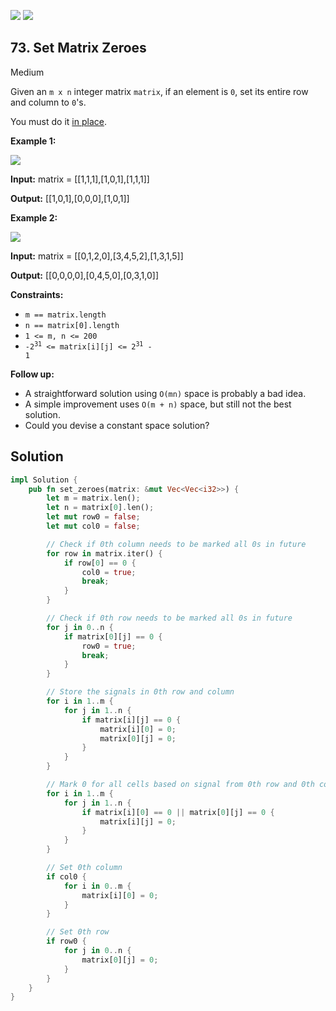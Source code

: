 [![](https://img.shields.io/github/stars/javadev/LeetCode-in-All?label=Stars&style=flat-square)](https://github.com/javadev/LeetCode-in-All)
[![](https://img.shields.io/github/forks/javadev/LeetCode-in-All?label=Fork%20me%20on%20GitHub%20&style=flat-square)](https://github.com/javadev/LeetCode-in-All/fork)

## 73\. Set Matrix Zeroes

Medium

Given an `m x n` integer matrix `matrix`, if an element is `0`, set its entire row and column to `0`'s.

You must do it [in place](https://en.wikipedia.org/wiki/In-place_algorithm).

**Example 1:**

![](https://assets.leetcode.com/uploads/2020/08/17/mat1.jpg)

**Input:** matrix = \[\[1,1,1],[1,0,1],[1,1,1]]

**Output:** [[1,0,1],[0,0,0],[1,0,1]]

**Example 2:**

![](https://assets.leetcode.com/uploads/2020/08/17/mat2.jpg)

**Input:** matrix = \[\[0,1,2,0],[3,4,5,2],[1,3,1,5]]

**Output:** [[0,0,0,0],[0,4,5,0],[0,3,1,0]]

**Constraints:**

*   `m == matrix.length`
*   `n == matrix[0].length`
*   `1 <= m, n <= 200`
*   <code>-2<sup>31</sup> <= matrix[i][j] <= 2<sup>31</sup> - 1</code>

**Follow up:**

*   A straightforward solution using `O(mn)` space is probably a bad idea.
*   A simple improvement uses `O(m + n)` space, but still not the best solution.
*   Could you devise a constant space solution?

## Solution

```rust
impl Solution {
    pub fn set_zeroes(matrix: &mut Vec<Vec<i32>>) {
        let m = matrix.len();
        let n = matrix[0].len();
        let mut row0 = false;
        let mut col0 = false;

        // Check if 0th column needs to be marked all 0s in future
        for row in matrix.iter() {
            if row[0] == 0 {
                col0 = true;
                break;
            }
        }

        // Check if 0th row needs to be marked all 0s in future
        for j in 0..n {
            if matrix[0][j] == 0 {
                row0 = true;
                break;
            }
        }

        // Store the signals in 0th row and column
        for i in 1..m {
            for j in 1..n {
                if matrix[i][j] == 0 {
                    matrix[i][0] = 0;
                    matrix[0][j] = 0;
                }
            }
        }

        // Mark 0 for all cells based on signal from 0th row and 0th column
        for i in 1..m {
            for j in 1..n {
                if matrix[i][0] == 0 || matrix[0][j] == 0 {
                    matrix[i][j] = 0;
                }
            }
        }

        // Set 0th column
        if col0 {
            for i in 0..m {
                matrix[i][0] = 0;
            }
        }

        // Set 0th row
        if row0 {
            for j in 0..n {
                matrix[0][j] = 0;
            }
        }
    }
}
```